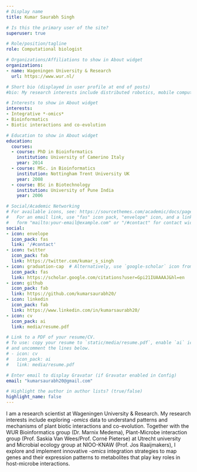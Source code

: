 ```yaml
---
# Display name
title: Kumar Saurabh Singh

# Is this the primary user of the site?
superuser: true

# Role/position/tagline
role: Computational biologist

# Organizations/Affiliations to show in About widget
organizations:
- name: Wageningen University & Research
  url: https://www.wur.nl/

# Short bio (displayed in user profile at end of posts)
#bio: My research interests include distributed robotics, mobile computing and programmable matter.

# Interests to show in About widget
interests:
- Integrative *-omics*
- Bioinformatics
- Biotic interactions and co-evolution

# Education to show in About widget
education:
  courses:
  - course: PhD in Bioinformatics
    institution: University of Camerino Italy
    year: 2014
  - course: MSc. in Bioinformatics
    institution: Nottingham Trent University UK
    year: 2008
  - course: BSc in Biotechnology
    institution: University of Pune India
    year: 2006

# Social/Academic Networking
# For available icons, see: https://sourcethemes.com/academic/docs/page-builder/#icons
#   For an email link, use "fas" icon pack, "envelope" icon, and a link in the
#   form "mailto:your-email@example.com" or "/#contact" for contact widget.
social:
- icon: envelope
  icon_pack: fas
  link: '/#contact'
- icon: twitter
  icon_pack: fab
  link: https://twitter.com/kumar_s_singh
- icon: graduation-cap  # Alternatively, use `google-scholar` icon from `ai` icon pack
  icon_pack: fas
  link: https://scholar.google.com/citations?user=Gpi21IUAAAAJ&hl=en
- icon: github
  icon_pack: fab
  link: https://github.com/kumarsaurabh20/
- icon: linkedin
  icon_pack: fab
  link: https://www.linkedin.com/in/kumarsaurabh20/
- icon: cv
  icon_pack: ai
  link: media/resume.pdf

# Link to a PDF of your resume/CV.
# To use: copy your resume to `static/media/resume.pdf`, enable `ai` icons in `params.toml`, 
# and uncomment the lines below.
# - icon: cv
#   icon_pack: ai
#   link: media/resume.pdf

# Enter email to display Gravatar (if Gravatar enabled in Config)
email: "kumarsaurabh20@gmail.com"

# Highlight the author in author lists? (true/false)
highlight_name: false
---
```

I am a research scientist at Wageningen University & Research. My research interests include exploring *-omics* data to understand patterns and mechanisms of plant biotic interactions and co-evolution. Together with the WUR Bioinformatics group (Dr. Marnix Medema), Plant-Microbe interaction group (Prof. Saskia Van Wees/Prof. Corné Pieterse) at Utrecht university and Microbial ecology group at NIOO-KNAW (Prof. Jos Raaijmakers), I explore and implement innovative *-omics* integration strategies to map genes and their expression patterns to metabolites that play key roles in host-microbe interactions.
